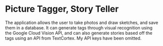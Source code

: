 # Picture Tagger, Story Teller
The application allows the user to take photos and draw sketches, and save them in a database. It can generate tags through visual recognition using the Google Cloud Vision API, and can also generate stories based off the tags using an API from TextCortex. My API keys have been omitted.
